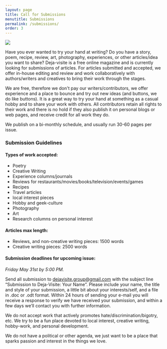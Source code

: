 ```yaml
---
layout: page
title: Call for Submissions
menutitle: Submissions
permalink: /submissions/
order: 3
---
```


<img src="http://gdurl.com/OE6A">

<p>
Have you ever wanted to try your hand at writing? Do you have a story, poem, recipe, review, art, photography, experiences, or other articles/idea you want to share?
Deja-visite is a free online magazine and is currently looking for submissions of articles. For articles submitted and accepted, we offer in-house editing and review and work collaboratively with authors/writers and creatives to bring their work through the stages.
</p>

<p>
We are free, therefore we don't pay our writers/contributors, we offer experience and a place to bounce and try out new ideas (and buttons, we do like buttons). It is a great way to try your hand at something as a casual hobby and to share your work with others. All contributors retain all rights to their work and there is no hold if they also publish it on personal blogs or web pages, and receive credit for all work they do.
</p>

<p>
We publish on a bi-monthly schedule, and usually run 30-60 pages per issue.
</p>

<h3>Submission Guidelines</h3>
<h4>Types of work accepted:</h4>
<ul>
    <li>Poetry</li>
    <li>Creative Writing</li>
    <li>Experience columns/journals</li>
    <li>Reviews for restaurants/movies/books/television/events/games</li>
    <li>Recipes</li>
    <li>Travel articles</li>
    <li>local interest pieces</li>
    <li>Hobby and geek-culture</li>
    <li>Photography</li>
    <li>Art</li>
    <li>Research columns on personal interest</li>
</ul>
<h4>Articles max length:</h4>
<ul>
 <li>Reviews, and non-creative writing pieces: 1500 words</li>
 <li>Creative writing pieces: 2500 words</li>
</ul>

<h4>Submission deadlines for upcoming issue:</h4>
<p><i>Friday May 31st by 5:00 PM.</i></p>

<p>Send all submission to <a href="mailto:dejavisite.group@gmail.com">dejavisite.group@gmail.com</a> with the subject line “Submission to Deja-Visite: Your Name”. Please include your name, the title and style of your submission, a little bit about your interests/self, and a file in .doc or .odt format. Within 24 hours of sending your e-mail you will receive a response to verify we have received your submission, and within a few days we’ll contact you with further information.</p>

<p>We do not accept work that actively promotes hate/discrimination/bigotry, etc. We try to be a fun place devoted to local interest, creative writing, hobby-work, and personal development.</p>

<p>We do not have a political or other agenda, we just want to be a place that sparks passion and interest in the things we love.</p>
